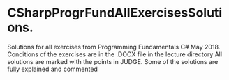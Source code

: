 # CSharpProgrFundAllExercisesSolutions.
Solutions for all exercises from Programming Fundamentals C# May 2018.
Conditions of the exercises are in the .DOCX file in the lecture directory
All solutions are marked with the points in JUDGE.
Some of the solutions are fully explained and commented

